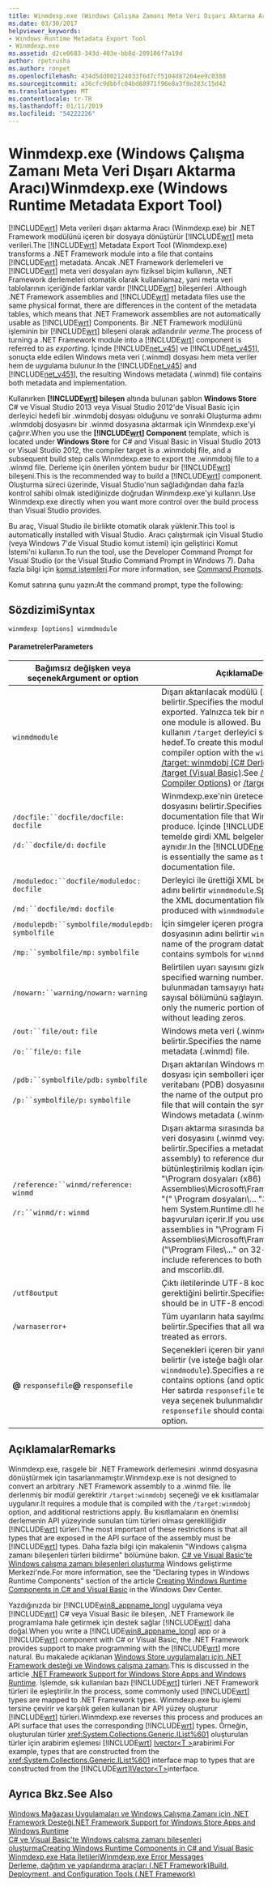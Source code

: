 ```yaml
---
title: Winmdexp.exe (Windows Çalışma Zamanı Meta Veri Dışarı Aktarma Aracı)
ms.date: 03/30/2017
helpviewer_keywords:
- Windows Runtime Metadata Export Tool
- Winmdexp.exe
ms.assetid: d2ce0683-343d-403e-bb8d-209186f7a19d
author: rpetrusha
ms.author: ronpet
ms.openlocfilehash: 434d5dd002124033f6d7cf5104d87264ee9c0388
ms.sourcegitcommit: a36cfc9dbbfc04bd88971f96e8a3f8e283c15d42
ms.translationtype: MT
ms.contentlocale: tr-TR
ms.lasthandoff: 01/11/2019
ms.locfileid: "54222226"
---
```

# <a name="winmdexpexe-windows-runtime-metadata-export-tool"></a><span data-ttu-id="e6270-102">Winmdexp.exe (Windows Çalışma Zamanı Meta Veri Dışarı Aktarma Aracı)</span><span class="sxs-lookup"><span data-stu-id="e6270-102">Winmdexp.exe (Windows Runtime Metadata Export Tool)</span></span>
<span data-ttu-id="e6270-103">[!INCLUDE[wrt](../../../includes/wrt-md.md)] Meta verileri dışarı aktarma Aracı (Winmdexp.exe) bir .NET Framework modülünü içeren bir dosyaya dönüştürür [!INCLUDE[wrt](../../../includes/wrt-md.md)] meta verileri.</span><span class="sxs-lookup"><span data-stu-id="e6270-103">The [!INCLUDE[wrt](../../../includes/wrt-md.md)] Metadata Export Tool (Winmdexp.exe) transforms a .NET Framework module into a file that contains [!INCLUDE[wrt](../../../includes/wrt-md.md)] metadata.</span></span> <span data-ttu-id="e6270-104">Ancak .NET Framework derlemeleri ve [!INCLUDE[wrt](../../../includes/wrt-md.md)] meta veri dosyaları aynı fiziksel biçim kullanın, .NET Framework derlemeleri otomatik olarak kullanılamaz, yani meta veri tablolarının içeriğinde farklar vardır [!INCLUDE[wrt](../../../includes/wrt-md.md)] bileşenleri .</span><span class="sxs-lookup"><span data-stu-id="e6270-104">Although .NET Framework assemblies and [!INCLUDE[wrt](../../../includes/wrt-md.md)] metadata files use the same physical format, there are differences in the content of the metadata tables, which means that .NET Framework assemblies are not automatically usable as [!INCLUDE[wrt](../../../includes/wrt-md.md)] Components.</span></span> <span data-ttu-id="e6270-105">Bir .NET Framework modülünü işleminin bir [!INCLUDE[wrt](../../../includes/wrt-md.md)] bileşeni olarak adlandırılır *verme*.</span><span class="sxs-lookup"><span data-stu-id="e6270-105">The process of turning a .NET Framework module into a [!INCLUDE[wrt](../../../includes/wrt-md.md)] component is referred to as *exporting*.</span></span> <span data-ttu-id="e6270-106">İçinde [!INCLUDE[net_v45](../../../includes/net-v45-md.md)] ve [!INCLUDE[net_v451](../../../includes/net-v451-md.md)], sonuçta elde edilen Windows meta veri (.winmd) dosyası hem meta veriler hem de uygulama bulunur.</span><span class="sxs-lookup"><span data-stu-id="e6270-106">In the [!INCLUDE[net_v45](../../../includes/net-v45-md.md)] and [!INCLUDE[net_v451](../../../includes/net-v451-md.md)], the resulting Windows metadata (.winmd) file contains both metadata and implementation.</span></span>  
  
 <span data-ttu-id="e6270-107">Kullanırken  **[!INCLUDE[wrt](../../../includes/wrt-md.md)] bileşen** altında bulunan şablon **Windows Store** C# ve Visual Studio 2013 veya Visual Studio 2012'de Visual Basic için derleyici hedefi bir .winmdobj dosyası olduğunu ve sonraki Oluşturma adımı .winmdobj dosyasını bir .winmd dosyasına aktarmak için Winmdexp.exe'yi çağırır.</span><span class="sxs-lookup"><span data-stu-id="e6270-107">When you use the **[!INCLUDE[wrt](../../../includes/wrt-md.md)] Component** template, which is located under **Windows Store** for C# and Visual Basic in Visual Studio 2013 or Visual Studio 2012, the compiler target is a .winmdobj file, and a subsequent build step calls Winmdexp.exe to export the .winmdobj file to a .winmd file.</span></span> <span data-ttu-id="e6270-108">Derleme için önerilen yöntem budur bir [!INCLUDE[wrt](../../../includes/wrt-md.md)] bileşeni.</span><span class="sxs-lookup"><span data-stu-id="e6270-108">This is the recommended way to build a [!INCLUDE[wrt](../../../includes/wrt-md.md)] component.</span></span> <span data-ttu-id="e6270-109">Oluşturma süreci üzerinde, Visual Studio'nun sağladığından daha fazla kontrol sahibi olmak istediğinizde doğrudan Winmdexp.exe'yi kullanın.</span><span class="sxs-lookup"><span data-stu-id="e6270-109">Use Winmdexp.exe directly when you want more control over the build process than Visual Studio provides.</span></span>  
  
 <span data-ttu-id="e6270-110">Bu araç, Visual Studio ile birlikte otomatik olarak yüklenir.</span><span class="sxs-lookup"><span data-stu-id="e6270-110">This tool is automatically installed with Visual Studio.</span></span> <span data-ttu-id="e6270-111">Aracı çalıştırmak için Visual Studio (veya Windows 7'de Visual Studio komut istemi) için geliştirici Komut İstemi'ni kullanın.</span><span class="sxs-lookup"><span data-stu-id="e6270-111">To run the tool, use the Developer Command Prompt for Visual Studio (or the Visual Studio Command Prompt in Windows 7).</span></span> <span data-ttu-id="e6270-112">Daha fazla bilgi için [komut istemleri](../../../docs/framework/tools/developer-command-prompt-for-vs.md).</span><span class="sxs-lookup"><span data-stu-id="e6270-112">For more information, see [Command Prompts](../../../docs/framework/tools/developer-command-prompt-for-vs.md).</span></span>  
  
 <span data-ttu-id="e6270-113">Komut satırına şunu yazın:</span><span class="sxs-lookup"><span data-stu-id="e6270-113">At the command prompt, type the following:</span></span>  
  
## <a name="syntax"></a><span data-ttu-id="e6270-114">Sözdizimi</span><span class="sxs-lookup"><span data-stu-id="e6270-114">Syntax</span></span>  
  
```  
winmdexp [options] winmdmodule  
```  
  
#### <a name="parameters"></a><span data-ttu-id="e6270-115">Parametreler</span><span class="sxs-lookup"><span data-stu-id="e6270-115">Parameters</span></span>  
  
|<span data-ttu-id="e6270-116">Bağımsız değişken veya seçenek</span><span class="sxs-lookup"><span data-stu-id="e6270-116">Argument or option</span></span>|<span data-ttu-id="e6270-117">Açıklama</span><span class="sxs-lookup"><span data-stu-id="e6270-117">Description</span></span>|  
|------------------------|-----------------|  
|`winmdmodule`|<span data-ttu-id="e6270-118">Dışarı aktarılacak modülü (.winmdobj) belirtir.</span><span class="sxs-lookup"><span data-stu-id="e6270-118">Specifies the module (.winmdobj) to be exported.</span></span> <span data-ttu-id="e6270-119">Yalnızca tek bir modüle izin verilir.</span><span class="sxs-lookup"><span data-stu-id="e6270-119">Only one module is allowed.</span></span> <span data-ttu-id="e6270-120">Bu modülü oluşturmak için kullanın `/target` derleyici seçeneğiyle `winmdobj` hedef.</span><span class="sxs-lookup"><span data-stu-id="e6270-120">To create this module, use the `/target` compiler option with the `winmdobj` target.</span></span> <span data-ttu-id="e6270-121">Bkz: [/target: winmdobj (C# Derleyici Seçenekleri)](~/docs/csharp/language-reference/compiler-options/target-winmdobj-compiler-option.md) veya [/target (Visual Basic)](~/docs/visual-basic/reference/command-line-compiler/target.md).</span><span class="sxs-lookup"><span data-stu-id="e6270-121">See [/target:winmdobj (C# Compiler Options)](~/docs/csharp/language-reference/compiler-options/target-winmdobj-compiler-option.md) or [/target (Visual Basic)](~/docs/visual-basic/reference/command-line-compiler/target.md).</span></span>|  
|<span data-ttu-id="e6270-122">`/docfile:``docfile`</span><span class="sxs-lookup"><span data-stu-id="e6270-122">`/docfile:` `docfile`</span></span><br /><br /> <span data-ttu-id="e6270-123">`/d:``docfile`</span><span class="sxs-lookup"><span data-stu-id="e6270-123">`/d:` `docfile`</span></span>|<span data-ttu-id="e6270-124">Winmdexp.exe'nin üreteceği çıktı XML belgesi dosyasını belirtir.</span><span class="sxs-lookup"><span data-stu-id="e6270-124">Specifies the output XML documentation file that Winmdexp.exe will produce.</span></span> <span data-ttu-id="e6270-125">İçinde [!INCLUDE[net_v45](../../../includes/net-v45-md.md)], çıktı dosyası temelde girdi XML belgeleme dosyasıyla aynıdır.</span><span class="sxs-lookup"><span data-stu-id="e6270-125">In the [!INCLUDE[net_v45](../../../includes/net-v45-md.md)], the output file is essentially the same as the input XML documentation file.</span></span>|  
|<span data-ttu-id="e6270-126">`/moduledoc:``docfile`</span><span class="sxs-lookup"><span data-stu-id="e6270-126">`/moduledoc:` `docfile`</span></span><br /><br /> <span data-ttu-id="e6270-127">`/md:``docfile`</span><span class="sxs-lookup"><span data-stu-id="e6270-127">`/md:` `docfile`</span></span>|<span data-ttu-id="e6270-128">Derleyici ile ürettiği XML belgeleme dosyasının adını belirtir `winmdmodule`.</span><span class="sxs-lookup"><span data-stu-id="e6270-128">Specifies the name of the XML documentation file that the compiler produced with `winmdmodule`.</span></span>|  
|<span data-ttu-id="e6270-129">`/modulepdb:``symbolfile`</span><span class="sxs-lookup"><span data-stu-id="e6270-129">`/modulepdb:` `symbolfile`</span></span><br /><br /> <span data-ttu-id="e6270-130">`/mp:``symbolfile`</span><span class="sxs-lookup"><span data-stu-id="e6270-130">`/mp:` `symbolfile`</span></span>|<span data-ttu-id="e6270-131">İçin simgeler içeren program veritabanı (PDB) dosyasının adını belirtir `winmdmodule`.</span><span class="sxs-lookup"><span data-stu-id="e6270-131">Specifies the name of the program database (PDB) file that contains symbols for `winmdmodule`.</span></span>|  
|<span data-ttu-id="e6270-132">`/nowarn:``warning`</span><span class="sxs-lookup"><span data-stu-id="e6270-132">`/nowarn:` `warning`</span></span>|<span data-ttu-id="e6270-133">Belirtilen uyarı sayısını gizler.</span><span class="sxs-lookup"><span data-stu-id="e6270-133">Suppresses the specified warning number.</span></span> <span data-ttu-id="e6270-134">İçin *uyarı*, başta sıfır bulunmadan tamsayıyı hata kodunun yalnızca sayısal bölümünü sağlayın.</span><span class="sxs-lookup"><span data-stu-id="e6270-134">For *warning*, supply only the numeric portion of the error code, without leading zeros.</span></span>|  
|<span data-ttu-id="e6270-135">`/out:``file`</span><span class="sxs-lookup"><span data-stu-id="e6270-135">`/out:` `file`</span></span><br /><br /> <span data-ttu-id="e6270-136">`/o:``file`</span><span class="sxs-lookup"><span data-stu-id="e6270-136">`/o:` `file`</span></span>|<span data-ttu-id="e6270-137">Windows meta veri (.winmd) çıktı dosyasının adını belirtir.</span><span class="sxs-lookup"><span data-stu-id="e6270-137">Specifies the name of the output Windows metadata (.winmd) file.</span></span>|  
|<span data-ttu-id="e6270-138">`/pdb:``symbolfile`</span><span class="sxs-lookup"><span data-stu-id="e6270-138">`/pdb:` `symbolfile`</span></span><br /><br /> <span data-ttu-id="e6270-139">`/p:``symbolfile`</span><span class="sxs-lookup"><span data-stu-id="e6270-139">`/p:` `symbolfile`</span></span>|<span data-ttu-id="e6270-140">Dışarı aktarılan Windows meta veri (.winmd) dosyası için sembolleri içeren çıktı program veritabanı (PDB) dosyasının adını belirtir.</span><span class="sxs-lookup"><span data-stu-id="e6270-140">Specifies the name of the output program database (PDB) file that will contain the symbols for the exported Windows metadata (.winmd) file.</span></span>|  
|<span data-ttu-id="e6270-141">`/reference:``winmd`</span><span class="sxs-lookup"><span data-stu-id="e6270-141">`/reference:` `winmd`</span></span><br /><br /> <span data-ttu-id="e6270-142">`/r:``winmd`</span><span class="sxs-lookup"><span data-stu-id="e6270-142">`/r:` `winmd`</span></span>|<span data-ttu-id="e6270-143">Dışarı aktarma sırasında başvurulacak bir meta veri dosyasını (.winmd veya derleme) belirtir.</span><span class="sxs-lookup"><span data-stu-id="e6270-143">Specifies a metadata file (.winmd or assembly) to reference during export.</span></span> <span data-ttu-id="e6270-144">Başvuru bütünleştirilmiş kodları içinde kullanıyorsanız "\Program dosyaları (x86) \Reference Assemblies\Microsoft\Framework\\. NETCore\v4.5 "(" \Program dosyaları\\... "32-bit bilgisayarlarda), hem System.Runtime.dll hem de mscorlib.dll için başvuruları içerir.</span><span class="sxs-lookup"><span data-stu-id="e6270-144">If you use the reference assemblies in "\Program Files (x86)\Reference Assemblies\Microsoft\Framework\\.NETCore\v4.5" ("\Program Files\\..." on 32-bit computers), include references to both System.Runtime.dll and mscorlib.dll.</span></span>|  
|`/utf8output`|<span data-ttu-id="e6270-145">Çıktı iletilerinde UTF-8 kodlamasının kullanılması gerektiğini belirtir.</span><span class="sxs-lookup"><span data-stu-id="e6270-145">Specifies that output messages should be in UTF-8 encoding.</span></span>|  
|`/warnaserror+`|<span data-ttu-id="e6270-146">Tüm uyarıların hata sayılması gerektiğini belirtir.</span><span class="sxs-lookup"><span data-stu-id="e6270-146">Specifies that all warnings should be treated as errors.</span></span>|  
|<span data-ttu-id="e6270-147">**@** `responsefile`</span><span class="sxs-lookup"><span data-stu-id="e6270-147">**@** `responsefile`</span></span>|<span data-ttu-id="e6270-148">Seçenekleri içeren bir yanıt (.rsp) dosyasını belirtir (ve isteğe bağlı olarak `winmdmodule`).</span><span class="sxs-lookup"><span data-stu-id="e6270-148">Specifies a response (.rsp) file that contains options (and optionally `winmdmodule`).</span></span> <span data-ttu-id="e6270-149">Her satırda `responsefile` tek bağımsız değişken veya seçenek bulunmalıdır.</span><span class="sxs-lookup"><span data-stu-id="e6270-149">Each line in `responsefile` should contain a single argument or option.</span></span>|  
  
## <a name="remarks"></a><span data-ttu-id="e6270-150">Açıklamalar</span><span class="sxs-lookup"><span data-stu-id="e6270-150">Remarks</span></span>  
 <span data-ttu-id="e6270-151">Winmdexp.exe, rasgele bir .NET Framework derlemesini .winmd dosyasına dönüştürmek için tasarlanmamıştır.</span><span class="sxs-lookup"><span data-stu-id="e6270-151">Winmdexp.exe is not designed to convert an arbitrary .NET Framework assembly to a .winmd file.</span></span> <span data-ttu-id="e6270-152">İle derlenmiş bir modül gerektirir `/target:winmdobj` seçeneği ve ek kısıtlamalar uygulanır.</span><span class="sxs-lookup"><span data-stu-id="e6270-152">It requires a module that is compiled with the `/target:winmdobj` option, and additional restrictions apply.</span></span> <span data-ttu-id="e6270-153">Bu kısıtlamaların en önemlisi derlemenin API yüzeyinde sunulan tüm türleri olması gerekliliğidir [!INCLUDE[wrt](../../../includes/wrt-md.md)] türleri.</span><span class="sxs-lookup"><span data-stu-id="e6270-153">The most important of these restrictions is that all types that are exposed in the API surface of the assembly must be [!INCLUDE[wrt](../../../includes/wrt-md.md)] types.</span></span> <span data-ttu-id="e6270-154">Daha fazla bilgi için makalenin "Windows çalışma zamanı bileşenleri türleri bildirme" bölümüne bakın. [C# ve Visual Basic'te Windows çalışma zamanı bileşenleri oluşturma](https://go.microsoft.com/fwlink/p/?LinkID=238313) Windows geliştirme Merkezi'nde.</span><span class="sxs-lookup"><span data-stu-id="e6270-154">For more information, see the "Declaring types in Windows Runtime Components" section of the article [Creating Windows Runtime Components in C# and Visual Basic](https://go.microsoft.com/fwlink/p/?LinkID=238313) in the Windows Dev Center.</span></span>  
  
 <span data-ttu-id="e6270-155">Yazdığınızda bir [!INCLUDE[win8_appname_long](../../../includes/win8-appname-long-md.md)] uygulama veya [!INCLUDE[wrt](../../../includes/wrt-md.md)] C# veya Visual Basic ile bileşen, .NET Framework ile programlama hale getirmek için destek sağlar [!INCLUDE[wrt](../../../includes/wrt-md.md)] daha doğal.</span><span class="sxs-lookup"><span data-stu-id="e6270-155">When you write a [!INCLUDE[win8_appname_long](../../../includes/win8-appname-long-md.md)] app or a [!INCLUDE[wrt](../../../includes/wrt-md.md)] component with C# or Visual Basic, the .NET Framework provides support to make programming with the [!INCLUDE[wrt](../../../includes/wrt-md.md)] more natural.</span></span> <span data-ttu-id="e6270-156">Bu makalede açıklanan [Windows Store uygulamaları için .NET Framework desteği ve Windows çalışma zamanı](../../../docs/standard/cross-platform/support-for-windows-store-apps-and-windows-runtime.md).</span><span class="sxs-lookup"><span data-stu-id="e6270-156">This is discussed in the article [.NET Framework Support for Windows Store Apps and Windows Runtime](../../../docs/standard/cross-platform/support-for-windows-store-apps-and-windows-runtime.md).</span></span> <span data-ttu-id="e6270-157">İşlemde, sık kullanılan bazı [!INCLUDE[wrt](../../../includes/wrt-md.md)] türleri .NET Framework türleri ile eşleştirilir.</span><span class="sxs-lookup"><span data-stu-id="e6270-157">In the process, some commonly used [!INCLUDE[wrt](../../../includes/wrt-md.md)] types are mapped to .NET Framework types.</span></span> <span data-ttu-id="e6270-158">Winmdexp.exe bu işlemi tersine çevirir ve karşılık gelen kullanan bir API yüzey oluşturur [!INCLUDE[wrt](../../../includes/wrt-md.md)] türleri.</span><span class="sxs-lookup"><span data-stu-id="e6270-158">Winmdexp.exe reverses this process and produces an API surface that uses the corresponding [!INCLUDE[wrt](../../../includes/wrt-md.md)] types.</span></span> <span data-ttu-id="e6270-159">Örneğin, oluşturulan türler <xref:System.Collections.Generic.IList%601> oluşturulan türler için arabirim eşlemesi [!INCLUDE[wrt](../../../includes/wrt-md.md)] [Ivector\<T >](https://go.microsoft.com/fwlink/p/?LinkId=251132)arabirimi.</span><span class="sxs-lookup"><span data-stu-id="e6270-159">For example, types that are constructed from the <xref:System.Collections.Generic.IList%601> interface map to types that are constructed from the [!INCLUDE[wrt](../../../includes/wrt-md.md)][IVector\<T>](https://go.microsoft.com/fwlink/p/?LinkId=251132)interface.</span></span>  
  
## <a name="see-also"></a><span data-ttu-id="e6270-160">Ayrıca Bkz.</span><span class="sxs-lookup"><span data-stu-id="e6270-160">See Also</span></span>  
 [<span data-ttu-id="e6270-161">Windows Mağazası Uygulamaları ve Windows Çalışma Zamanı için .NET Framework Desteği</span><span class="sxs-lookup"><span data-stu-id="e6270-161">.NET Framework Support for Windows Store Apps and Windows Runtime</span></span>](../../../docs/standard/cross-platform/support-for-windows-store-apps-and-windows-runtime.md)  
 [<span data-ttu-id="e6270-162">C# ve Visual Basic'te Windows çalışma zamanı bileşenleri oluşturma</span><span class="sxs-lookup"><span data-stu-id="e6270-162">Creating Windows Runtime Components in C# and Visual Basic</span></span>](https://go.microsoft.com/fwlink/p/?LinkID=238313)  
 [<span data-ttu-id="e6270-163">Winmdexp.exe Hata İletileri</span><span class="sxs-lookup"><span data-stu-id="e6270-163">Winmdexp.exe Error Messages</span></span>](../../../docs/framework/tools/winmdexp-exe-error-messages.md)  
 [<span data-ttu-id="e6270-164">Derleme, dağıtım ve yapılandırma araçları (.NET Framework)</span><span class="sxs-lookup"><span data-stu-id="e6270-164">Build, Deployment, and Configuration Tools (.NET Framework)</span></span>](https://msdn.microsoft.com/library/b8c921be-6012-4181-b8d4-ab15813fc9a7)
